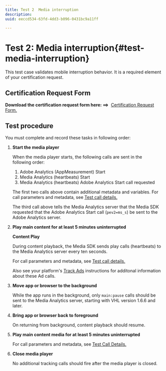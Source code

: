 ```yaml
---
title: Test 2  Media interruption
description: 
uuid: eeccd534-63fd-4dd3-b096-0431bc9a11ff

---
```


# Test 2: Media interruption{#test-media-interruption}

This test case validates mobile interruption behavior. It is a required element of your certification request. 

## Certification Request Form

**Download the certification request form here: ==>**&nbsp; [Certification Request Form.](cert_req_form.docx) 

## Test procedure

You must complete and record these tasks in following order:

1. **Start the media player** 

    When the media player starts, the following calls are sent in the following order:

    1. Adobe Analytics (AppMeasurement) Start
    1. Media Analytics (heartbeats) Start
    1. Media Analytics (heartbeats) Adobe Analytics Start call requested

    The first two calls above contain additional metadata and variables. For call parameters and metadata, see [Test call details.](/help/sdk-implement/validation/test-call-details.md#start-the-media-player)

    The third call above tells the Media Analytics server that the Media SDK requested that the Adobe Analytics Start call (`pev2=ms_s`) be sent to the Adobe Analytics server.

1. **Play main content for at least 5 minutes uninterrupted**

    **Content Play**

    During content playback, the Media SDK sends play calls (heartbeats) to the Media Analytics server every ten seconds.

    For call parameters and metadata, see [Test call details.](/help/sdk-implement/validation/test-call-details.md#play-main-content)

    Also see your platform's [Track Ads](/help/sdk-implement/track-ads/track-ads-overview.md) instructions for additonal information about these Ad calls.

1. **Move app or browser to the background** 

    While the app runs in the background, only `main:pause` calls should be sent to the Media Analytics server, starting with VHL version 1.6.6 and later. 

1. **Bring app or browser back to foreground** 

    On returning from background, content playback should resume. 

1. **Play main content media for at least 5 minutes uninterrupted** 

    For call parameters and metadata, see [Test Call Details.](/help/sdk-implement/validation/test-call-details.md#play-main-content)

1. **Close media player** 

    No additional tracking calls should fire after the media player is closed.

